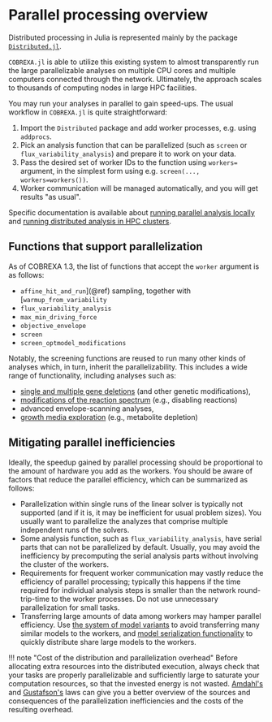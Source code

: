 
# Parallel processing overview

Distributed processing in Julia is represented mainly by the package
[`Distributed.jl`](https://docs.julialang.org/en/v1/stdlib/Distributed/).

`COBREXA.jl` is able to utilize this existing system to almost transparently
run the large parallelizable analyses on multiple CPU cores and multiple
computers connected through the network. Ultimately, the approach scales to
thousands of computing nodes in large HPC facilities.

You may run your analyses in parallel to gain speed-ups. The usual workflow in
`COBREXA.jl` is quite straightforward:

1. Import the `Distributed` package and add worker processes, e.g. using
   `addprocs`.
2. Pick an analysis function that can be parallelized (such as `screen`
   or `flux_variability_analysis`) and prepare it to work on your data.
3. Pass the desired set of worker IDs to the function using `workers=` argument,
   in the simplest form using e.g. `screen(...,  workers=workers())`.
4. Worker communication will be managed automatically, and you will get results
   "as usual".

Specific documentation is available about [running parallel analysis
locally](2_parallel.md) and [running distributed analysis in HPC clusters](3_slurm.md).

## Functions that support parallelization

As of COBREXA 1.3, the list of functions that accept the `worker` argument is
as follows:

- `affine_hit_and_run`](@ref) sampling, together with [`warmup_from_variability`
- `flux_variability_analysis`
- `max_min_driving_force`
- `objective_envelope`
- `screen`
- `screen_optmodel_modifications`

Notably, the screening functions are reused to run many other kinds of analyses
which, in turn, inherit the parallelizability. This includes a wide range of
functionality, including analyses such as:

- [single and multiple gene deletions](../examples/07_gene_deletion.md) (and other
  genetic modifications),
- [modifications of the reaction
  spectrum](../examples/07_restricting_reactions.md) (e.g., disabling reactions)
- advanced envelope-scanning analyses,
- [growth media exploration](../examples/11_growth.md) (e.g., metabolite depletion)

## Mitigating parallel inefficiencies

Ideally, the speedup gained by parallel processing should be proportional to
the amount of hardware you add as the workers. You should be aware of factors
that reduce the parallel efficiency, which can be summarized as follows:

- Parallelization within single runs of the linear solver is typically not
  supported (and if it is, it may be inefficient for usual problem sizes). You
  usually want to parallelize the analyzes that comprise multiple independent
  runs of the solvers.
- Some analysis function, such as `flux_variability_analysis`, have
  serial parts that can not be parallelized by default. Usually, you may avoid
  the inefficiency by precomputing the serial analysis parts without involving
  the cluster of the workers.
- Requirements for frequent worker communication may vastly reduce the
  efficiency of parallel processing; typically this happens if the time
  required for individual analysis steps is smaller than the network
  round-trip-time to the worker processes. Do not use unnecessary
  parallelization for small tasks.
- Transferring large amounts of data among workers may hamper parallel
  efficiency. Use [the system of model variants](../concepts/1_screen.md) to avoid
  transferring many similar models to the workers, and [model serialization
  functionality](4_serialized.md) to quickly distribute share large models to the
  workers.

!!! note "Cost of the distribution and parallelization overhead"
    Before allocating extra resources into the distributed execution, always
    check that your tasks are properly parallelizable and sufficiently large
    to saturate your computation resources, so that the invested energy is not
    wasted.
    [Amdahl's](https://en.wikipedia.org/wiki/Amdahl's_law) and
    [Gustafson's](https://en.wikipedia.org/wiki/Gustafson%27s_law) laws can
    give you a better overview of the sources and consequences of the
    parallelization inefficiencies and the costs of the resulting overhead.
